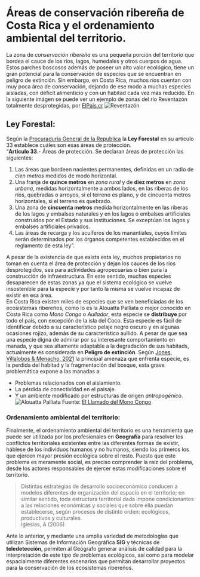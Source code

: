 # Áreas de conservación ribereña de Costa Rica y el ordenamiento ambiental del territorio.  
La zona de _conservación ribereña_ es una pequeña porción del territorio que bordea el cauce de los ríos, lagos, humedales y otros cuerpos de agua. Estos parches   boscosos además de poseer un alto valor ecológico, tiene un gran potencial para la conservación de especies que se encuentran en peligro de extinción. Sin embargo, en   Costa Rica, muchos ríos cuentan con muy poca área de conservación, dejando de ese modo a muchas especies aisladas, con déficit alimenticio y con un habitad cada vez   más reducido. En la siguiente imágen se puede ver un ejemplo de zonas del río Reventazón totalmente desprotegidas, por [ElPais.cr](https://www.elpais.cr/2019/11/19/construccion-de-dique-en-siquirres-prevendra-inundaciones-a-cinco-mil-pobladores/)
![Reventazón](Río-Reventazón-en-el-Caribe-de-Costa-Rica.-CNE.jpg) 
## Ley Forestal:  
Según la [Procuraduría General de la Republica](https://www.pgr.go.cr/servicios/procuraduria-ambiental/areas-de-proteccion/) la **Ley Forestal** en su artículo 33   establece cuáles son esas áreas de protección.  
“**Artículo 33**.- Áreas de protección. Se declaran áreas de protección las siguientes:  
1. Las áreas que bordeen nacientes permanentes, definidas en un radio de _cien metros_ medidos de modo horizontal.  
2. Una franja de **quince metros** en *zona rural* y de **diez metros** en *zona urbana*, medidas horizontalmente a ambos lados, en las riberas de los ríos, quebradas o arroyos, si el terreno es plano, y de cincuenta metros horizontales, si el terreno es quebrado.  
3. Una zona de **cincuenta metros** medida horizontalmente en las riberas de los lagos y embalses naturales y en los lagos o embalses artificiales construidos por el Estado y sus instituciones. Se exceptúan los lagos y embalses artificiales privados.  
4. Las áreas de recarga y los acuíferos de los manantiales, cuyos límites serán determinados por los órganos competentes establecidos en el reglamento de esta ley”.  

A pesar de la existencia de que exista esta ley, muchos propietarios no toman en cuenta el área de protección y dejan los cauces de los ríos desprotegidos, sea para actividades agropecuarias o bien para la construcción de infraestructura. En este sentido, muchas especies desaparecen de estas zonas ya que el sistema ecológico se vuelve insostenible para la especie y por tanto la misma se vuelve incapaz de existir en esa área.  
En Costa Rica existen miles de especies que se ven beneficiadas de los ecosistemas ribereños, como lo es la Alouatta Palliata o mejor conocido en Costa Rica como _Mono_ _Congo_ o _Aullador_, esta especie se **distribuye** por todo el país, con excepción de la isla del Coco. Esta especie es fácil de identificar debido a su característico pelaje negro oscuro y en algunas ocasiones rojizo, además de su característico aullido. A pesar de que sea una especie digna de admirar por su interesante comportamiento en manada, y que sea altamente adaptable a la degradación de sus habitads, actualmente es considerada en **Peligro de extinción**. 
Según [Jones, Villalobos & Menacho, 2021](https://www.researchgate.net/publication/352417887_Amenazas_que_enfrentan_los_monos_congo_Alouata_palliata_en_Costa_Rica_e_iniciativas_de_conservacion_para_el_bienestar_y_una_coexistencia_sana_con_la_especie) la principal amenaza que enfrenta especie, es la perdida del habitad y la fragmentación del bosque, esta grave problemática expone a las manadas a:
* Problemas relacionados con el aislamiento.
* La pérdida de conectividad en el paisaje. 
* Y un ambiente modificado por estructuras de origen _antropogénico_. 
![Alouatta Palliata](https://th.bing.com/th/id/R.153a942d16778c42e86711f6761c271a?rik=kpvsh07O99%2fO5A&pid=ImgRaw&r=0)
Fuente: [El Llamado del Mono Congo](https://llamadodelmonocongo.wordpress.com/blog-2/)  
### Ordenamiento ambiental del territorio:
Finalmente, el ordenamiento ambiental del territorio es una herramienta que puede ser utilizada por los profesionales en **Geografía** para resolver los conflictos territoriales existentes entre las diferentes formas de existir, háblese de los individuos humanos y no humanos, siendo los primeros los que ejercen mayor presión ecológica sobre el resto. Puesto que este problema es meramente social, es preciso comprender la raíz del problema, desde los actores responsables de ejercer estas modificaciones sobre el territorio.  
> Distintas estrategias de desarrollo socioeconómico conducen a modelos diferentes de organización del espacio en el territorio; en similar sentido, toda estructura 
> territorial dada impone condicionantes a las relaciones económicas y sociales que sobre ella puedan establecerse, según procesos de distinto orden: ecológicos, 
> productivos y culturales.  
Iglesias, A (2006)  

Ante lo anterior, y mediante una amplia variedad de metodologías que utilizan Sistemas de Información Geográfica **SIG** y técnicas de **teledetección**, permiten al Geógrafo generar análisis de calidad para la interpretación de este tipo de problemas ecológicos, así como para modelar espacialmente diferentes escenarios que permitan desarrollar proyectos para la conservación de los ecosistemas ribereños.  
